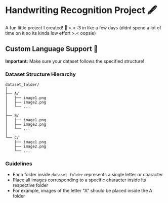 # Handwriting Recognition Project 🖋️

A fun little project I created! 🎉 >.< :3 in like a few days (didnt spend a lot of time on it so its kinda low effort >.< oopsie)

## Custom Language Support 📝

**Important:** Make sure your dataset follows the specified structure!

### Dataset Structure Hierarchy

```
dataset_folder/
│
├── A/
│   ├── image1.png
│   ├── image2.png
│   └── ...
│
├── B/
│   ├── image1.png
│   ├── image2.png
│   └── ...
│
└── C/
    ├── image1.png
    ├── image2.png
    └── ...
```

### Guidelines

- Each folder inside `dataset_folder` represents a single letter or character
- Place all images corresponding to a specific character inside its respective folder
- For example, images of the letter "A" should be placed inside the A folder

